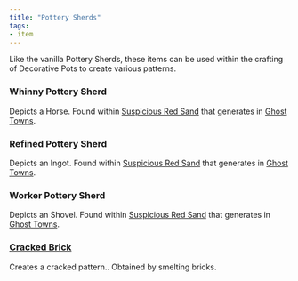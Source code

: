 ```yaml
---
title: "Pottery Sherds"
tags:
- item
---
```


Like the vanilla Pottery Sherds, these items can be used within the crafting of Decorative Pots to create various patterns.

### Whinny Pottery Sherd
Depicts a Horse.
Found within [Suspicious Red Sand](notes/block/suspicious_red_sand) that generates in [Ghost Towns](notes/structure/ghost_town).

### Refined Pottery Sherd
Depicts an Ingot.
Found within [Suspicious Red Sand](notes/block/suspicious_red_sand) that generates in [Ghost Towns](notes/structure/ghost_town).

### Worker Pottery Sherd
Depicts an Shovel.
Found within [Suspicious Red Sand](notes/block/suspicious_red_sand) that generates in [Ghost Towns](notes/structure/ghost_town).

### [Cracked Brick](notes/item/cracked_brick)
Creates a cracked pattern..
Obtained by smelting bricks.
